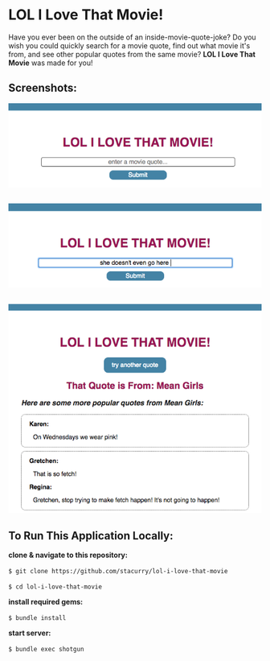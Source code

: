 # LOL I Love That Movie!

Have you ever been on the outside of an inside-movie-quote-joke? Do you wish you could quickly search for a movie quote, find out what movie it's from, and see other popular quotes from the same movie? **LOL I Love That Movie** was made for you!

## Screenshots:

![Screenshot 1](./readme-images/lol-movie-1.png)
## 
![Screenshot 2](./readme-images/lol-movie-2.png)
## 
![Screenshot 3](./readme-images/lol-movie-3.png)
## 

## To Run This Application Locally:

**clone & navigate to this repository:**

`$ git clone https://github.com/stacurry/lol-i-love-that-movie`

`$ cd lol-i-love-that-movie`

**install required gems:**

`$ bundle install`

**start server:**

`$ bundle exec shotgun`
